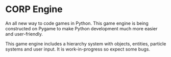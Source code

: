 # CORP Engine
An all new way to code games in Python.
This game engine is being constructed on Pygame to make Python development much more easier and user-friendly.

This game engine includes a hierarchy system with objects, entities, particle systems and user input. It is work-in-progress so expect some bugs.
